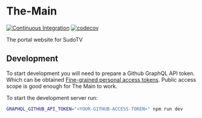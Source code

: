 # The-Main

[![Continuous Integration](https://github.com/SudoTV/The-Main/actions/workflows/ci.yml/badge.svg)](https://github.com/SudoTV/The-Main/actions/workflows/ci.yml)
[![codecov](https://codecov.io/gh/SudoTV/The-Main/branch/main/graph/badge.svg)](https://codecov.io/gh/SudoTV/The-Main)

The portal website for SudoTV

## Development

To start development you will need to prepare a Github GraphQL API token. Which can be obtained [Fine-grained personal access tokens](https://github.com/settings/tokens). Public access scope is good enough for The Main to work.

To start the development server run:

```bash
GRAPHQL_GITHUB_API_TOKEN="<YOUR-GITHUB-ACCESS-TOKEN>" npm run dev
```
